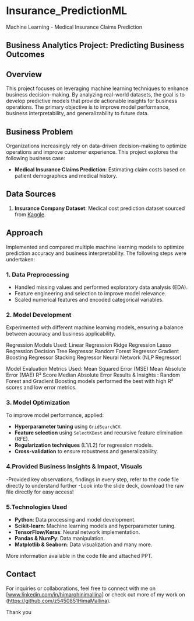 # Insurance_PredictionML

Machine Learning - Medical Insurance Claims Prediction

## Business Analytics Project: Predicting Business Outcomes

## Overview
This project focuses on leveraging machine learning techniques to enhance business decision-making. By analyzing real-world datasets, the goal is to develop predictive models that provide actionable insights for business operations. The primary objective is to improve model performance, business interpretability, and generalizability to future data.

## Business Problem
Organizations increasingly rely on data-driven decision-making to optimize operations and improve customer experience. This project explores the following business case:
- **Medical Insurance Claims Prediction**: Estimating claim costs based on patient demographics and medical history.

## Data Sources
1. **Insurance Company Dataset**: Medical cost prediction dataset sourced from [Kaggle](https://www.kaggle.com/datasets/mirichoi0218/insurance).

## Approach
Implemented and compared multiple machine learning models to optimize prediction accuracy and business interpretability. The following steps were undertaken:

### 1. Data Preprocessing
- Handled missing values and performed exploratory data analysis (EDA).
- Feature engineering and selection to improve model relevance.
- Scaled numerical features and encoded categorical variables.

### 2. Model Development
Experimented with different machine learning models, ensuring a balance between accuracy and business applicability.

Regression Models Used:
Linear Regression
Ridge Regression
Lasso Regression
Decision Tree Regressor
Random Forest Regressor
Gradient Boosting Regressor
Stacking Regressor
Neural Network (NLP Regressor)

Model Evaluation Metrics Used: 
Mean Squared Error (MSE)
Mean Absolute Error (MAE)
R² Score
Median Absolute Error
Results & Insights : Random Forest and Gradient Boosting models performed the best with high R² scores and low error metrics.

### 3. Model Optimization
To improve model performance, applied:
- **Hyperparameter tuning** using `GridSearchCV`.
- **Feature selection** using `SelectKBest` and recursive feature elimination (RFE).
- **Regularization techniques** (L1/L2) for regression models.
- **Cross-validation** to ensure robustness and generalizability.

### 4.Provided Business Insights & Impact, Visuals
-Provided key observations, findings in every step, refer to the code file directly to understand further
-Look into the slide deck, download the raw file directly for easy access!

### 5.Technologies Used
- **Python**: Data processing and model development.
- **Scikit-learn**: Machine learning models and hyperparameter tuning.
- **TensorFlow/Keras**: Neural network implementation.
- **Pandas & NumPy**: Data manipulation.
- **Matplotlib & Seaborn**: Data visualization and many more. 

More information available in the code file and attached PPT. 

## Contact
For inquiries or collaborations, feel free to connect with me on [www.linkedin.com/in/himarohinimallina] or check out more of my work on (https://github.com/z5450851HimaMallina).

Thank you

